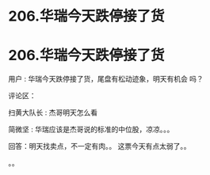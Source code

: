 # 206.华瑞今天跌停接了货

# 206.华瑞今天跌停接了货

用户 : 华瑞今天跌停接了货，尾盘有松动迹象，明天有机会 吗？

评论区：

扫黄大队长 : 杰哥明天怎么看

简微坚 : 华瑞应该是杰哥说的标准的中位股，凉凉。。。

回答：明天找卖点，不一定有肉。。 这票今天有点太弱了。。

。。